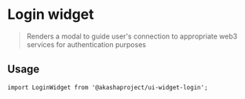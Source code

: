 # Login widget

> Renders a modal to guide user's connection to appropriate web3 services for authentication purposes

## Usage

```tsx
import LoginWidget from '@akashaproject/ui-widget-login';

```
